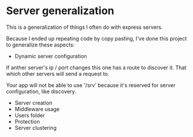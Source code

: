 # Server generalization

This is a generalization of things I often do with express servers.

Because I ended up repeating code by copy pasting, I've done this project to generalize these aspects:
- Dynamic server configuration

If anther server's ip / port changes this one has a route to discover it.
That which other servers will send a request to.
<!-- 
This was before
But servers can be running behind a protected [Higher Router], so there's no need for this.
That's why authentication and real estate should be separated, because [Access Control] is a different property altogether.

For this two things have to happen:
1) ACL's and admin users are required
2) '/srv' base route is taken.
-->

Your app will not be able to use '/srv' because it's reserved for server configuration, like discovery.

- Server creation
- Middleware usage
- Users folder
- Protection
- Server clustering


